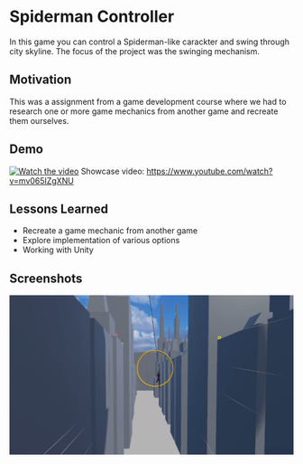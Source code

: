 # Spiderman Controller

In this game you can control a 
Spiderman-like carackter and swing through city skyline. 
The focus of the project was the swinging mechanism.

## Motivation

This was a assignment from a game development course where we had to research one or more game mechanics from another game and recreate them ourselves.

## Demo
[![Watch the video](https://img.youtube.com/vi/mv065IZgXNU/hqdefault.jpg)](https://www.youtube.com/watch?v=mv065IZgXNU)
Showcase video: https://www.youtube.com/watch?v=mv065IZgXNU
## Lessons Learned

- Recreate a game mechanic from another game
- Explore implementation of various options
- Working with Unity

## Screenshots

![Gameplay](https://raw.githubusercontent.com/Monogenesis/Spiderman-Controller/main/screenshots/gameplay.png)

  
